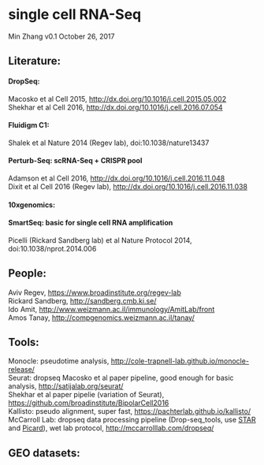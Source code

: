 # single cell RNA-Seq

Min Zhang
v0.1 
October 26, 2017

## Literature:

#### DropSeq:
Macosko et al Cell 2015, http://dx.doi.org/10.1016/j.cell.2015.05.002   
Shekhar et al Cell 2016, http://dx.doi.org/10.1016/j.cell.2016.07.054   

#### Fluidigm C1:
Shalek et al Nature 2014 (Regev lab),  doi:10.1038/nature13437   

#### Perturb-Seq: scRNA-Seq + CRISPR pool
Adamson et al Cell 2016, http://dx.doi.org/10.1016/j.cell.2016.11.048  
Dixit et al Cell 2016 (Regev lab), http://dx.doi.org/10.1016/j.cell.2016.11.038  

#### 10xgenomics: 


#### SmartSeq: basic for single cell RNA amplification
Picelli (Rickard Sandberg lab) et al Nature Protocol 2014, doi:10.1038/nprot.2014.006  

## People:
Aviv Regev, https://www.broadinstitute.org/regev-lab  
Rickard Sandberg, http://sandberg.cmb.ki.se/  
Ido Amit, http://www.weizmann.ac.il/immunology/AmitLab/front  
Amos Tanay, http://compgenomics.weizmann.ac.il/tanay/  

## Tools:
Monocle: pseudotime analysis, http://cole-trapnell-lab.github.io/monocle-release/  
Seurat: dropseq Macosko et al paper pipeline, good enough for basic analysis, http://satijalab.org/seurat/  
Shekhar et al paper pipelie (variation of Seurat), https://github.com/broadinstitute/BipolarCell2016  
Kallisto: pseudo alignment, super fast, https://pachterlab.github.io/kallisto/  
McCarroll Lab: dropseq data processing pipeline (Drop-seq_tools, use [STAR](https://github.com/alexdobin/STAR) and [Picard](http://broadinstitute.github.io/picard/)), wet lab protocol, http://mccarrolllab.com/dropseq/  

## GEO datasets:

